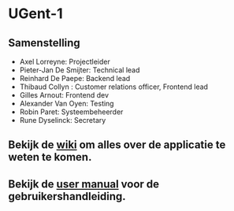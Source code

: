 # UGent-1

## Samenstelling
- Axel Lorreyne: Projectleider
- Pieter-Jan De Smijter: Technical lead
- Reinhard De Paepe: Backend lead
- Thibaud Collyn : Customer relations officer, Frontend lead
- Gilles Arnout: Frontend dev
- Alexander Van Oyen: Testing
- Robin Paret: Systeembeheerder
- Rune Dyselinck: Secretary

## Bekijk de [wiki](https://github.com/SELab-2/UGent-1/wiki) om alles over de applicatie te weten te komen.

## Bekijk de [user manual](https://github.com/SELab-2/UGent-1/blob/user-manual/user_manual/manual.pdf) voor de gebruikershandleiding.